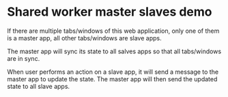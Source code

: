 # Shared worker master slaves demo

If there are multiple tabs/windows of this web application, only one of them is a master app, all other tabs/windows are slave apps. 

The master app will sync its state to all salves apps so that all tabs/windows are in sync.

When user performs an action on a slave app, it will send a message to the master app to update the state. 
The master app will then send the updated state to all slave apps.

